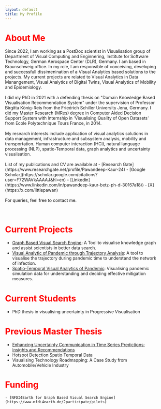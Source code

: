 ```yaml
---
layout: default
title: My Profile
---
```

<style>
h1 {
    color: red;
}
</style>

# About Me

<p> Since 2022, I am working as a PostDoc scientist in Visualisation group of Department of Visual Computing and Enginnering, Institute for Software Technology, German Aerospace Center (DLR), Germany. I am based in Braunschweig office. In my role, I am responsible of conceiving, developing and successfull dissimenination of a Visual Analytics based solutions to the projects. My current projects are related to Visual Analytics in Data Manangement, Visual Analytics of Digital Twins, Visual Analytics of Mobility and Epidemiology. 
 <br> <br>
I did my PhD in 2021  with a defending thesis on "Domain Knowledge Based Visualisation Recommendation System" under the supervision of Professor Birgitta König-Reis from the Friedrich Schiller University Jena, Germany. I did my Master Research (MRes) degree in Computer Aided Decision Support System with Internship in 'Visualising Quality of Open Datasets' from  Ecole Polytechnique Tours France, in 2014. 
<br><br>
My research interests include application of visual analytics solutions in data management, infrastructure and subsystem analysis, mobility and transportation. Human computer interaction (HCI), natural language processing (NLP), spatio-Temporal data, graph analytics and uncertainty visualisation.
<br><br>
List of my publications and CV are available at
    - [Research Gate](https://www.researchgate.net/profile/Pawandeep-Kaur-24) 
    - [Google Scholar](https://scholar.google.com/citations?user=F72WAVkAAAAJ&hl=en)
    - [Linkedin](https://www.linkedin.com/in/pawandeep-kaur-betz-ph-d-30167a18/) 
    - [X](https://x.com/littlepawan)
 <br><br>
For queries, feel free to contact me.</p>
<br>


# Current Projects
 - [Graph Based Visual Search Engine](https://vesa.webapps.nfdi4earth.de/): A Tool to visualise knowledge graph and assist scientists in better data search.
 - [Visual Analytic of Pandemic through Trajectory Analysis](https://www.dlr.de/de/sc/forschung-transfer/projekte/pandemos): A tool to visualise the trajectory during pandemic time to understand the network of infection.
 - [Spatio-Temporal Visual Analytics of Pandemic](https://www.dlr.de/de/sc/forschung-transfer/projekte/loki-pandemoics): Visualising pandemic simulation data for understanding and deciding effective mitigation measures.

# Current Students    
 - PhD thesis in visualising uncertainty in Progressive Visualisation

# Previous Master Thesis
   - [Enhancing Uncertainty Communication in Time Series Predictions: Insights and Recommendations](https://arxiv.org/pdf/2408.12365)
   - Hotspot Detection Spatio Temporal Data
   - Visualising Technology Roadmapping: A Case Study from Automobile/Vehicle Industry
# Funding
    - [NFDI4Earth for Graph Based Visual Search Engine](https://www.nfdi4earth.de/2participate/pilots)
    
     
